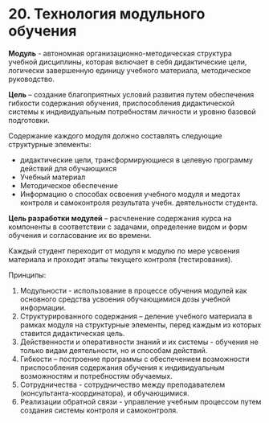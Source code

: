 # 20. Технология модульного обучения

**Модуль** -  автономная организационно-методическая структура учебной дисциплины, которая включает в себя дидактические цели, логически завершенную единицу учебного материала, методическое руководство.

**Цель** – создание благоприятных условий развития путем обеспечения гибкости содержания обучения, приспособления дидактической системы к индивидуальным потребностям личности и уровню базовой подготовки.

Содержание каждого модуля должно составлять следующие структурные элементы:

- дидактические цели, трансформирующиеся в целевую программу действий для обучающихся
- Учебный материал
- Методическое обеспечение
- Информацию о способах освоения учебного модуля и медотах контроля и самоконтроля результата учебн. деятельности студента.

**Цель разработки модулей** – расчленение содержания курса на компоненты в соответствии с задачами, определение видом и форм обучения и согласование их во времени.

Каждый студент переходит от модуля к модулю по мере усвоения материала и проходит этапы текущего контроля (тестирования).

Принципы: 

1. Модульности -  использование  в  процессе обучения модулей как основного средства усвоения обучающимися дозы учебной информации.
2. Структурированного содержания – деление учебного материала в рамках модуля на структурные элементы, перед каждым из которых ставится дидактическая цель.
3. Действенности и оперативности знаний и их системы -  обучения не только видам деятельности,  но  и  способам  действий.
4. Гибкости – построение программы с обеспечением возможности приспособления содержания обучения к индивидуальным возможностям и потребностям обучаемых.
5. Сотрудничества - сотрудничество между преподавателем (консультанта-координатора), и обучающимися.
6. Реализации обратной связи - управление учебным процессом путем создания системы контроля и самоконтроля. 